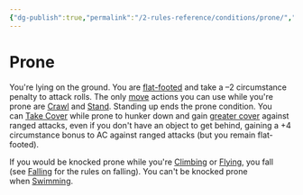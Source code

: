 ```yaml
---
{"dg-publish":true,"permalink":"/2-rules-reference/conditions/prone/","noteIcon":""}
---
```


# Prone

You're lying on the ground. You are [flat-footed](https://2e.aonprd.com/Conditions.aspx?ID=16) and take a –2 circumstance penalty to attack rolls. The only [move](https://2e.aonprd.com/Traits.aspx?ID=114) actions you can use while you're prone are [Crawl](https://2e.aonprd.com/Actions.aspx?ID=76) and [Stand](https://2e.aonprd.com/Actions.aspx?ID=86). Standing up ends the prone condition. You can [Take Cover](https://2e.aonprd.com/Actions.aspx?ID=90) while prone to hunker down and gain [greater cover](https://2e.aonprd.com/Rules.aspx?ID=459) against ranged attacks, even if you don't have an object to get behind, gaining a +4 circumstance bonus to AC against ranged attacks (but you remain flat-footed).  
  
If you would be knocked prone while you're [Climbing](https://2e.aonprd.com/Actions.aspx?ID=33) or [Flying](https://2e.aonprd.com/Actions.aspx?ID=94), you fall (see [Falling](https://2e.aonprd.com/Rules.aspx?ID=402) for the rules on falling). You can't be knocked prone when [Swimming](https://2e.aonprd.com/Actions.aspx?ID=39).